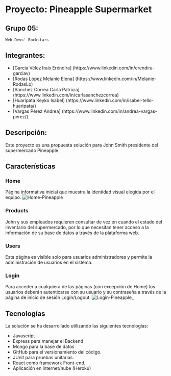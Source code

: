 # Proyecto: Pineapple Supermarket

## Grupo 05:
    
    Web Devs' Rockstars

## Integrantes:

<ul>
  <li> [García Vélez Iraís Eréndira] (https://www.linkedin.com/in/erendira-garciav) </li>
  <li> [Rodas López Melanie Elena] (https://www.linkedin.com/in/Melanie-RodasLo) </li>
  <li> [Sanchez Correa Carla Patricia] (https://www.linkedin.com/in/carlasanchezcorrea) </li>
  <li> [Huaripata Keyko Isabel] (https://www.linkedin.com/in/isabel-tello-huaripata/) </li>
  <li> [Vargas Pérez Andrea] (https://www.linkedin.com/in/andrea-vargas-perez/) </li>
</ul>

## Descripción:
    
Este proyecto es una propuesta solución para John Smith presidente del supermercado Pineapple.

## Características

### Home

Página informativa inicial que muestra la identidad visual elegida por el equipo. 
![Home-Pineapple](https://user-images.githubusercontent.com/89095047/143374206-76f41483-9172-4f2a-b207-7e214c39a194.png)

### Products

John y sus empleados requieren consultar de vez en cuando el estado del inventario del supermercado, por lo que necesitan tener acceso a la información de su base de datos a través de la plataforma web. 

### Users

Esta página es visible solo para usuarios administradores y permite la administración de usuarios en el sistema. 

### Login 

 Para acceder a cualquiera de las páginas (con excepción de Home) los usuarios deberán autenticarse con su usuario y su contraseña a través de la página de inicio de sesión Logín/Logout.
![Login-Pineapple_](https://user-images.githubusercontent.com/89095047/143374359-4673ee53-0d8f-4c7f-a897-c27db65ba538.png)

## Tecnologías

La solución se ha desarrollado utilizando las siguientes tecnologías:
<ul>
    <li>Javascript</li>
    <li>Express para manejar el Backend </li>
    <li>Mongo para la base de datos </li>
    <li>GitHub para el versionamiento del código.</li>
    <li>JUnit para pruebas unitarias.</li>
    <li>React como framework Front-end.</li>
    <li>Aplicación en internet/nube (Heroku)</li>
</ul>












